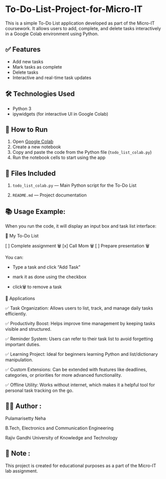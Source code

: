 # To-Do-List-Project-for-Micro-IT

This is a simple To-Do List application developed as part of the Micro-IT coursework. It allows users to add, complete, and delete tasks interactively in a Google Colab environment using Python.

## ✅ Features

- Add new tasks
- Mark tasks as complete
- Delete tasks
- Interactive and real-time task updates

## 🛠️ Technologies Used

- Python 3
- ipywidgets (for interactive UI in Google Colab)

## 🚀 How to Run

1. Open [Google Colab](https://colab.research.google.com)
2. Create a new notebook
3. Copy and paste the code from the Python file (`todo_list_colab.py`)
4. Run the notebook cells to start using the app

## 📁 Files Included

1. `todo_list_colab.py` — Main Python script for the To-Do List
  
2. `README.md` — Project documentation

## 📚 Usage Example:

When you run the code, it will display an input box and task list interface:

 📝 My To-Do List

[ ] Complete assignment     🗑️ [x] Call Mom                🗑️ [ ] Prepare presentation    🗑️

You can: 

- Type a task and click “Add Task”
  
- mark it as done using the checkbox

- click🗑️ to remove a task

🚀 Applications

✅ Task Organization: Allows users to list, track, and manage daily tasks efficiently.

✅ Productivity Boost: Helps improve time management by keeping tasks visible and structured.

✅ Reminder System: Users can refer to their task list to avoid forgetting important duties.

✅ Learning Project: Ideal for beginners learning Python and list/dictionary manipulation.

✅ Custom Extensions: Can be extended with features like deadlines, categories, or priorities for more advanced functionality.

✅ Offline Utility: Works without internet, which makes it a helpful tool for personal task tracking on the go.

## 👩‍💻 Author :

Pulamarisetty Neha  

B.Tech, Electronics and Communication Engineering  

Rajiv Gandhi University of Knowledge and Technology

## 📌 Note :

This project is created for educational purposes as a part of the Micro-IT lab assignment.
